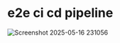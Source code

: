 # e2e ci cd pipeline
![Screenshot 2025-05-16 231056](https://github.com/user-attachments/assets/96748584-59eb-4c8f-8bbd-ca6e8625305a)
